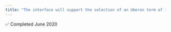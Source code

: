```yaml
---
title: "The interface will support the selection of an Uberon term of interest &#x2705;"
---
```

&#x2705; Completed June 2020
